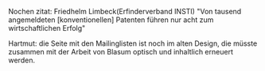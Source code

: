 Nochen zitat: Friedhelm Limbeck(Erfinderverband INSTI) \"Von tausend
angemeldeten \[konventionellen\] Patenten führen nur acht zum
wirtschaftlichen Erfolg\"

Hartmut: die Seite mit den Mailinglisten ist noch im alten Design, die
müsste zusammen mit der Arbeit von Blasum optisch und inhaltlich
erneuert werden.
